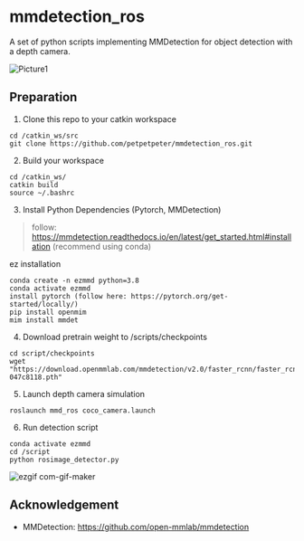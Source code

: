 # mmdetection_ros
A set of python scripts implementing MMDetection for object detection with a depth camera.



![Picture1](https://user-images.githubusercontent.com/55285546/186028244-bf532846-01db-4886-a3e9-d7706d8f7a95.gif)




## Preparation
1. Clone this repo to your catkin workspace
```
cd /catkin_ws/src
git clone https://github.com/petpetpeter/mmdetection_ros.git
```
2. Build your workspace
```
cd /catkin_ws/
catkin build
source ~/.bashrc
```
3. Install Python Dependencies (Pytorch, MMDetection)
> follow: https://mmdetection.readthedocs.io/en/latest/get_started.html#installation (recommend using conda)

ez installation
```
conda create -n ezmmd python=3.8
conda activate ezmmd
install pytorch (follow here: https://pytorch.org/get-started/locally/)
pip install openmim
mim install mmdet
```

4. Download pretrain weight to /scripts/checkpoints
```
cd script/checkpoints
wget "https://download.openmmlab.com/mmdetection/v2.0/faster_rcnn/faster_rcnn_r50_fpn_1x_coco/faster_rcnn_r50_fpn_1x_coco_20200130-047c8118.pth"
```

5. Launch depth camera simulation 
```
roslaunch mmd_ros coco_camera.launch
```

6. Run detection script
```
conda activate ezmmd
cd /script
python rosimage_detector.py
```



![ezgif com-gif-maker](https://user-images.githubusercontent.com/55285546/137414960-87923703-37f9-4523-9f6d-6454ce6bbe73.gif)

## Acknowledgement
- MMDetection: https://github.com/open-mmlab/mmdetection

